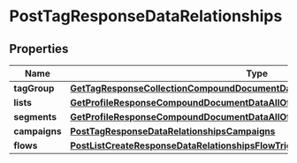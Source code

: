 
# PostTagResponseDataRelationships

## Properties
| Name | Type | Description | Notes |
| ------------ | ------------- | ------------- | ------------- |
| **tagGroup** | [**GetTagResponseCollectionCompoundDocumentDataInnerAllOfRelationshipsTagGroup**](GetTagResponseCollectionCompoundDocumentDataInnerAllOfRelationshipsTagGroup.md) |  |  [optional] |
| **lists** | [**GetProfileResponseCompoundDocumentDataAllOfRelationshipsLists**](GetProfileResponseCompoundDocumentDataAllOfRelationshipsLists.md) |  |  [optional] |
| **segments** | [**GetProfileResponseCompoundDocumentDataAllOfRelationshipsSegments**](GetProfileResponseCompoundDocumentDataAllOfRelationshipsSegments.md) |  |  [optional] |
| **campaigns** | [**PostTagResponseDataRelationshipsCampaigns**](PostTagResponseDataRelationshipsCampaigns.md) |  |  [optional] |
| **flows** | [**PostListCreateResponseDataRelationshipsFlowTriggers**](PostListCreateResponseDataRelationshipsFlowTriggers.md) |  |  [optional] |



